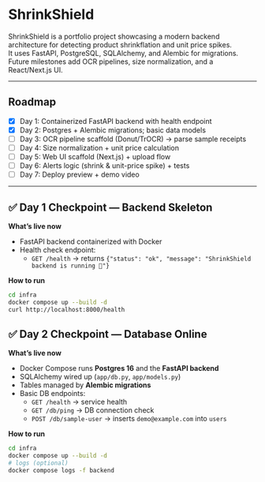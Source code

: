# ShrinkShield

ShrinkShield is a portfolio project showcasing a modern backend architecture for detecting product shrinkflation and unit price spikes.  
It uses FastAPI, PostgreSQL, SQLAlchemy, and Alembic for migrations. Future milestones add OCR pipelines, size normalization, and a React/Next.js UI.

---

## Roadmap

- [x] Day 1: Containerized FastAPI backend with health endpoint  
- [x] Day 2: Postgres + Alembic migrations; basic data models  
- [ ] Day 3: OCR pipeline scaffold (Donut/TrOCR) → parse sample receipts  
- [ ] Day 4: Size normalization + unit price calculation  
- [ ] Day 5: Web UI scaffold (Next.js) + upload flow  
- [ ] Day 6: Alerts logic (shrink & unit-price spike) + tests  
- [ ] Day 7: Deploy preview + demo video  

---

## ✅ Day 1 Checkpoint — Backend Skeleton

**What’s live now**

- FastAPI backend containerized with Docker  
- Health check endpoint:  
  - `GET /health` → returns `{"status": "ok", "message": "ShrinkShield backend is running 🚀"}`  

**How to run**

```bash
cd infra
docker compose up --build -d
curl http://localhost:8000/health
```


## ✅ Day 2 Checkpoint — Database Online

**What’s live now**

- Docker Compose runs **Postgres 16** and the **FastAPI backend**  
- SQLAlchemy wired up (`app/db.py`, `app/models.py`)  
- Tables managed by **Alembic migrations**  
- Basic DB endpoints:  
  - `GET /health` → service health  
  - `GET /db/ping` → DB connection check  
  - `POST /db/sample-user` → inserts `demo@example.com` into `users`  

**How to run**

```bash
cd infra
docker compose up --build -d
# logs (optional)
docker compose logs -f backend
```
